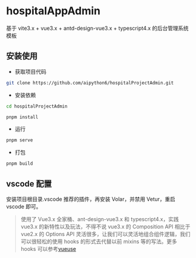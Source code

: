 # hospitalAppAdmin


基于 vite3.x + vue3.x + antd-design-vue3.x + typescript4.x 的后台管理系统模板


## 安装使用

- 获取项目代码

```bash
git clone https://github.com/aipython6/hospitalProjectAdmin.git
```

- 安装依赖

```bash
cd hospitalProjectAdmin

pnpm install

```

- 运行

```bash
pnpm serve
```

- 打包

```bash
pnpm build
```

## vscode 配置

安装项目根目录.vscode 推荐的插件，再安装 Volar，并禁用 Vetur，重启 vscode 即可。

> 使用了 Vue3.x 全家桶、ant-design-vue3.x 和 typescript4.x，实践 vue3.x 的新特性以及玩法，不得不说 vue3.x 的 Composition API 相比于 vue2.x 的 Options API 灵活很多，让我们可以灵活地组合组件逻辑，我们可以很轻松的使用 hooks 的形式去代替以前 mixins 等的写法。更多 hooks 可以参考[vueuse](https://vueuse.org/functions.html)

